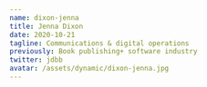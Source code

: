 ```yaml
---
name: dixon-jenna
title: Jenna Dixon
date: 2020-10-21
tagline: Communications & digital operations
previously: Book publishing+ software industry
twitter: jdbb
avatar: /assets/dynamic/dixon-jenna.jpg
---
```


